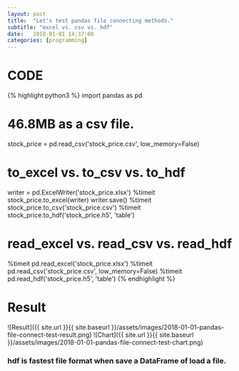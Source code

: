 ```yaml
---
layout: post
title:  "Let's test pandas file connecting methods."
subtitle: "excel vs. csv vs. hdf"
date:   2018-01-01 14:37:00
categories: [programming]
---
```

# CODE
{% highlight python3 %}
import pandas as pd

# 46.8MB as a csv file.
stock_price = pd.read_csv('stock_price.csv', low_memory=False)

# to_excel vs. to_csv vs. to_hdf
writer = pd.ExcelWriter('stock_price.xlsx')
%timeit stock_price.to_excel(writer)
writer.save()
%timeit stock_price.to_csv('stock_price.csv')
%timeit stock_price.to_hdf('stock_price.h5', 'table')

# read_excel vs. read_csv vs. read_hdf
%timeit pd.read_excel('stock_price.xlsx')
%timeit pd.read_csv('stock_price.csv', low_memory=False)
%timeit pd.read_hdf('stock_price.h5', 'table')
{% endhighlight %}

# Result
![Result]({{ site.url }}{{ site.baseurl }}/assets/images/2018-01-01-pandas-file-connect-test-result.png)
![Chart]({{ site.url }}{{ site.baseurl }}/assets/images/2018-01-01-pandas-file-connect-test-chart.png)
### hdf is fastest file format when save a DataFrame of load a file.